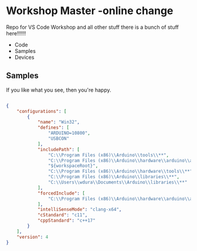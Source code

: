 # Workshop Master  -online change
Repo for VS Code Workshop and all other stuff
there is a bunch of stuff here!!!!!!

- Code
- Samples
- Devices

## Samples

If you like what you see, then you're happy. 

```json

{
    "configurations": [
        {
            "name": "Win32",
            "defines": [
                "ARDUINO=10800",
                "USBCON"
            ],
            "includePath": [
                "C:\\Program Files (x86)\\Arduino\\tools\\**",
                "C:\\Program Files (x86)\\Arduino\\hardware\\arduino\\avr\\**",
                "${workspaceRoot}",
                "C:\\Program Files (x86)\\Arduino\\hardware\\tools\\**",
                "C:\\Program Files (x86)\\Arduino\\libraries\\**",
                "C:\\Users\\wdura\\Documents\\Arduino\\libraries\\**"
            ],
            "forcedInclude": [
                "C:\\Program Files (x86)\\Arduino\\hardware\\arduino\\avr\\cores\\arduino\\Arduino.h"
            ],
            "intelliSenseMode": "clang-x64",
            "cStandard": "c11",
            "cppStandard": "c++17"
        }
    ],
    "version": 4
}

```
